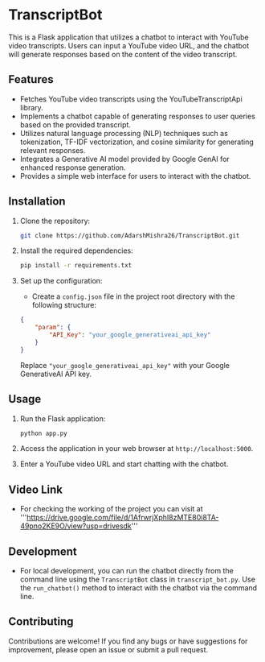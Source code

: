 # TranscriptBot

This is a Flask application that utilizes a chatbot to interact with YouTube video transcripts. Users can input a YouTube video URL, and the chatbot will generate responses based on the content of the video transcript.

## Features

- Fetches YouTube video transcripts using the YouTubeTranscriptApi library.
- Implements a chatbot capable of generating responses to user queries based on the provided transcript.
- Utilizes natural language processing (NLP) techniques such as tokenization, TF-IDF vectorization, and cosine similarity for generating relevant responses.
- Integrates a Generative AI model provided by Google GenAI for enhanced response generation.
- Provides a simple web interface for users to interact with the chatbot.

## Installation

1. Clone the repository:

    ```bash
    git clone https://github.com/AdarshMishra26/TranscriptBot.git
    ```

2. Install the required dependencies:

    ```bash
    pip install -r requirements.txt
    ```

3. Set up the configuration:

    - Create a `config.json` file in the project root directory with the following structure:

    ```json
    {
        "param": {
            "API_Key": "your_google_generativeai_api_key"
        }
    }
    ```

    Replace `"your_google_generativeai_api_key"` with your Google GenerativeAI API key.

## Usage

1. Run the Flask application:

    ```bash
    python app.py
    ```

2. Access the application in your web browser at `http://localhost:5000`.

3. Enter a YouTube video URL and start chatting with the chatbot.


## Video Link 
- For checking the working of the project you can visit at '''https://drive.google.com/file/d/1AfrwrjXphI8zMTE80i8TA-49pno2KE9O/view?usp=drivesdk'''

## Development

- For local development, you can run the chatbot directly from the command line using the `TranscriptBot` class in `transcript_bot.py`. Use the `run_chatbot()` method to interact with the chatbot via the command line.

## Contributing

Contributions are welcome! If you find any bugs or have suggestions for improvement, please open an issue or submit a pull request.


